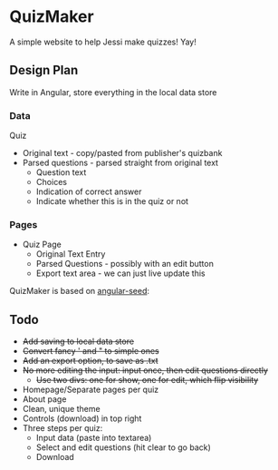 # QuizMaker
A simple website to help Jessi make quizzes! Yay!

## Design Plan
Write in Angular, store everything in the local data store

### Data
Quiz
* Original text - copy/pasted from publisher's quizbank
* Parsed questions - parsed straight from original text
  * Question text
  * Choices
  * Indication of correct answer
  * Indicate whether this is in the quiz or not

### Pages
* Quiz Page
  * Original Text Entry
  * Parsed Questions - possibly with an edit button
  * Export text area - we can just live update this

QuizMaker is based on [angular-seed](https://github.com/angular/angular-seed):

## Todo
* ~~Add saving to local data store~~
* ~~Convert fancy ' and " to simple ones~~
* ~~Add an export option, to save as .txt~~
* ~~No more editing the input: input once, then edit questions directly~~
  * ~~Use two divs: one for show, one for edit, which flip visibility~~
* Homepage/Separate pages per quiz
* About page
* Clean, unique theme
* Controls (download) in top right
* Three steps per quiz:
  * Input data (paste into textarea)
  * Select and edit questions (hit clear to go back)
  * Download

